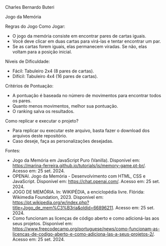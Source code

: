 Charles Bernardo Buteri

Jogo da Memória

Regras do Jogo
Como Jogar:
- O jogo da memória consiste em encontrar pares de cartas iguais.
- Você deve clicar em duas cartas para virá-las e tentar encontrar um par.
- Se as cartas forem iguais, elas permanecem viradas. Se não, elas voltam para a posição inicial.

Níveis de Dificuldade:
- Fácil: Tabuleiro 2x4 (8 pares de cartas).
- Difícil: Tabuleiro 4x4 (16 pares de cartas).

Critérios de Pontuação:
- A pontuação é baseada no número de movimentos para encontrar todos os pares.
- Quanto menos movimentos, melhor sua pontuação.
- O ranking salva os resultados.

Como replicar e executar o projeto?
- Para replicar ou executar este arquivo, basta fazer o download dos arquivos deste repositório.
- Caso deseje, faça as personalizações desejadas.

Fontes:
- Jogo da Memória em JavaScript Puro (Vanilla). Disponível em: https://marina-ferreira.github.io/tutorials/js/memory-game.pt-br/. Acesso em: 25 set. 2024.
- OPENAI. Jogo da Memória - Desenvolvimento com HTML, CSS e JavaScript. Disponível em: https://chat.openai.com/. Acesso em: 25 set. 2024.
- JOGO DE MEMÓRIA. In: WIKIPÉDIA, a enciclopédia livre. Flórida: Wikimedia Foundation, 2023. Disponível em: <https://pt.wikipedia.org/w/index.php?title=Jogo_de_mem%C3%B3ria&oldid=66896211>. Acesso em: 25 set. 2024.
- Como funcionam as licenças de código aberto e como adicioná-las aos seus projetos. Disponível em: https://www.freecodecamp.org/portuguese/news/como-funcionam-as-licencas-de-codigo-aberto-e-como-adiciona-las-a-seus-projetos-2/. Acesso em: 25 set. 2024.
